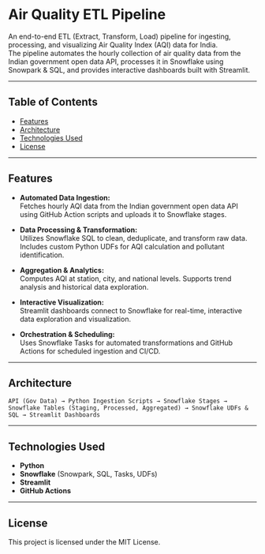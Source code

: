 # Air Quality ETL Pipeline

An end-to-end ETL (Extract, Transform, Load) pipeline for ingesting, processing, and visualizing Air Quality Index (AQI) data for India.  
The pipeline automates the hourly collection of air quality data from the Indian government open data API, processes it in Snowflake using Snowpark & SQL, and provides interactive dashboards built with Streamlit.

---

## Table of Contents

- [Features](#features)
- [Architecture](#architecture)
- [Technologies Used](#technologies-used)
- [License](#license)

---

## Features

- **Automated Data Ingestion:**  
  Fetches hourly AQI data from the Indian government open data API using GitHub Action scripts and uploads it to Snowflake stages.

- **Data Processing & Transformation:**  
  Utilizes Snowflake SQL to clean, deduplicate, and transform raw data. Includes custom Python UDFs for AQI calculation and pollutant identification.

- **Aggregation & Analytics:**  
  Computes AQI at station, city, and national levels. Supports trend analysis and historical data exploration.

- **Interactive Visualization:**  
  Streamlit dashboards connect to Snowflake for real-time, interactive data exploration and visualization.

- **Orchestration & Scheduling:**  
  Uses Snowflake Tasks for automated transformations and GitHub Actions for scheduled ingestion and CI/CD.

---

## Architecture

```
API (Gov Data) → Python Ingestion Scripts → Snowflake Stages → Snowflake Tables (Staging, Processed, Aggregated) → Snowflake UDFs & SQL → Streamlit Dashboards
```

---


## Technologies Used

- **Python**
- **Snowflake** (Snowpark, SQL, Tasks, UDFs)
- **Streamlit**
- **GitHub Actions**

---

## License

This project is licensed under the MIT License.